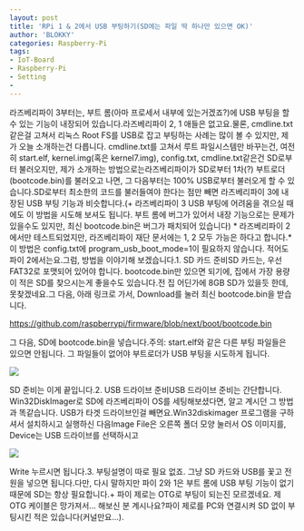 ```yaml
---
layout: post
title: 'RPi 1 & 2에서 USB 부팅하기(SD에는 파일 딱 하나만 있으면 OK)'
author: 'BLOKKY'
categories: Raspberry-Pi
tags:
- IoT-Board
- Raspberry-Pi
- Setting
-
---
```



<script> location.href='https://cafe.naver.com/develoid/778693' ; </script>

<p>라즈베리파이 3부터는, 부트 롬(아마 프로세서 내부에 있는거겠죠?)에 USB 부팅을 할 수 있는 기능이 내장되어 있습니다.라즈베리파이 2, 1 애들은 없고요.물론, cmdline.txt같은걸 고쳐서 리눅스 Root FS를 USB로 잡고 부팅하는 사례는 많이 볼 수 있지만, 제가 오늘 소개하는건 다릅니다. cmdline.txt를 고쳐서 루트 파일시스템만 바꾸는건, 여전히 start.elf, kernel.img(혹은 kernel7.img), config.txt, cmdline.txt같은건 SD로부터 불러오지만, 제가 소개하는 방법으로는라즈베리파이가 SD로부터 1차(?) 부트로더(bootcode.bin)를 불러오고 나면, 그 다음부터는 100% USB로부터 불러오게 할 수 있습니다.SD로부터 최소한의 코드를 불러들여야 한다는 점만 빼면 라즈베리파이 3에 내장된 USB 부팅 기능과 비슷합니다.(+ 라즈베리파이 3 USB 부팅에 어려움을 겪으실 때에도 이 방법을 시도해 보셔도 됩니다. 부트 롬에 버그가 있어서 내장 기능으로는 문제가 있을수도 있지만, 최신 bootcode.bin은 버그가 패치되어 있습니다) * 라즈베리파이 2에서만 테스트되었지만, 라즈베리파이 재단 문서에는 1, 2 모두 가능은 하다고 합니다.* 이 방법은 config.txt에 program_usb_boot_mode=1이 필요하지 않습니다. 적어도 파이 2에서는요.그럼, 방법을 이야기해 보겠습니다.1. SD 카드 준비SD 카드는, 우선 FAT32로 포맷되어 있어야 합니다. bootcode.bin만 있으면 되기에, 집에서 가장 용량이 적은 SD를 찾으시는게 좋을수도 있습니다.전 집 어딘가에 8GB SD가 있을듯 한데, 못찾겠네요.그 다음, 아래 링크로 가서, Download를 눌러 최신 bootcode.bin을 받습니다.</p>
<a href="https://github.com/raspberrypi/firmware/blob/next/boot/bootcode.bin">https://github.com/raspberrypi/firmware/blob/next/boot/bootcode.bin</a><p>그 다음, SD에 bootcode.bin을 넣습니다.주의: start.elf와 같은 다른 부팅 파일들은 있으면 안됩니다. 그 파일들이 없어야 부트로더가 USB 부팅을 시도하게 됩니다.</p>
<img src="https://cafeptthumb-phinf.pstatic.net/MjAxODAyMDhfNjcg/MDAxNTE4MDU1NDA4NDA2.h5mbcDH3kp3ZIZVG2RP5gRVwBZzuX66XJ-cNeOZUG3Ig.QURacSFK2uzFA4_lDfSHtXdDj5b3OO0YKgsxmUcxOgMg.PNG.dhdlstjtr/bootcode.png?type=w740"><p>SD 준비는 이게 끝입니다.2. USB 드라이브 준비USB 드라이브 준비는 간단합니다. Win32DiskImager로 SD에 라즈베리파이 OS를 세팅해보셨다면, 알고 계시던 그 방법과 똑같습니다. USB가 타겟 드라이브인걸 빼면요.Win32diskimager 프로그램을 구하셔서 설치하시고 실행하신 다음Image File은 오른쪽 폴더 모양 눌러서 OS 이미지를, Device는 USB 드라이브를 선택하시고 </p>
<img src="https://cafeptthumb-phinf.pstatic.net/MjAxODAyMDhfMjI1/MDAxNTE4MDU1NTk3OTQ5.yIhhZy7lzDfkNTB_tnHHOPCKF0kmjMLknF8ihjHmMwcg.FwRaIxV3pmED2NtXRDnTYeKmQW0Cva3qWCF7ZyQoWt0g.PNG.dhdlstjtr/win32diskimager.png?type=w740"><p>Write 누르시면 됩니다.3. 부팅설명이 따로 필요 없죠. 그냥 SD 카드와 USB를 꽃고 전원을 넣으면 됩니다.다만, 다시 말하지만 파이 2와 1은 부트 롬에 USB 부팅 기능이 없기 때문에 SD는 항상 필요합니다.+ 파이 제로는 OTG로 부팅이 되는진 모르겠네요. 제 OTG 케이블은 망가져서... 해보신 분 계시나요?파이 제로를 PC와 연결시켜 SD 없이 부팅시킨 적은 있습니다(커널만요...).</p>

